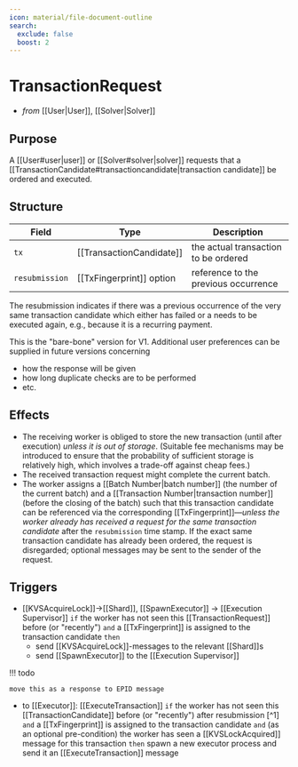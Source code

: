 ```yaml
---
icon: material/file-document-outline
search:
  exclude: false
  boost: 2
---
```


# TransactionRequest

<!-- --8<-- [start:blurp] -->
- _from_ [[User|User]], [[Solver|Solver]]

## Purpose

A [[User#user|user]] or [[Solver#solver|solver]] requests that
a [[TransactionCandidate#transactioncandidate|transaction candidate]]
be ordered and executed.
<!-- --8<-- [end:blurp] -->
<!-- --8<-- [start:details] -->

## Structure

| Field          | Type                     | Description                          |
|----------------|--------------------------|--------------------------------------|
| `tx`           | [[TransactionCandidate]] | the actual transaction to be ordered |
| `resubmission` | [[TxFingerprint]] option | reference to the previous occurrence |

The resubmission indicates if there was a previous occurrence of
the very same transaction candidate which either has failed or
a needs to be executed again, e.g., because it is a recurring payment.

This is the "bare-bone" version for V1.
Additional user preferences can be supplied in future versions concerning
- how the response will be given
- how long duplicate checks are to be performed
- etc.

## Effects

- The receiving worker is obliged to store the new transaction
  (until after execution)
  _unless it is out of storage_.
  (Suitable fee mechanisms may be introduced to ensure that
    the probability of sufficient storage is relatively high,
    which involves a trade-off against cheap fees.)
- The received transaction request might complete the current batch.  <!--
  (which then is followed up with the creation of a new worker hash in V2).-->
- The worker assigns
  a [[Batch Number|batch number]]
  (the number of the current batch)
  and a [[Transaction Number|transaction number]]
  (before the closing of the batch)
  such that this transaction candidate can be referenced
  via the corresponding [[TxFingerprint]]—_unless
  the worker already has received a request
  for the same transaction candidate_ after the `resubmission` time stamp.
  If the exact same transaction candidate has already been ordered,
  the request is disregarded;
  optional messages may be sent to the sender of the request.
  <!--BE ALERT: consecutive transaction numbers, but arbitrary order-->

## Triggers

<!-- new ! -->
- [[KVSAcquireLock]]→[[Shard]], [[SpawnExecutor]] → [[Execution Supervisor]]
  `if` the worker has not seen this [[TransactionRequest]]
  before (or "recently")
  `and` a [[TxFingerprint]] is assigned to the transaction candidate
  `then`
  - send [[KVSAcquireLock]]-messages to the relevant [[Shard]]s
  - send [[SpawnExecutor]] to the [[Execution Supervisor]]

!!! todo

    move this as a response to EPID message

- to [[Executor]]: [[ExecuteTransaction]]
    `if` the worker has not seen this [[TransactionCandidate]]
    before (or "recently") after resubmission [^1]
    `and` a [[TxFingerprint]] is assigned to the transaction candidate
    `and` (as an optional pre-condition)
        the worker has seen a [[KVSLockAcquired]] message for this transaction
    `then` spawn a new executor process and send it
        an [[ExecuteTransaction]] message
<!-- --8<-- [end:details] -->